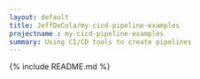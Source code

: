 ```yaml
---
layout: default
title: JeffDeCola/my-cicd-pipeline-examples
projectname : my-cicd-pipeline-examples
summary: Using CI/CD tools to create pipelines
---
```


{% include README.md %}
